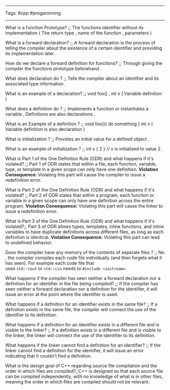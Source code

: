 ___
Tags: #cpp #progarmming 
___
What is a function Prototype? ;; The functions identifier without its implementation ( The return type , name of the function , parameters )
<!--SR:!2025-03-09,3,250-->

What is a forward declaration? ;; A forward declaration is the process of telling the compiler about the existence of a certain identifier and providing its implementation later .
<!--SR:!2025-03-10,4,270-->

How do we declare a forward definition for functions? ;; Through giving the compiler the functions prototype beforehand .
<!--SR:!2025-03-10,4,270-->

What does declaration do ? ;; Tells the compiler about an identifier and its associated type information .
<!--SR:!2025-03-07,1,230-->

What is an example of a declaration? ;; void foo() , int x ( Variable definition )
<!--SR:!2025-03-10,4,270-->

What does a definition do ? ;; Implements a function or instantiates a variable , Definitions are also declarations .
<!--SR:!2025-03-09,3,250-->

What is an Example of a definition ? ;; void foo(){ do something } int x ( Variable definition is also declaration )
<!--SR:!2025-03-09,3,250-->

What is initialization ? ;; Provides an initial value for a defined object .
<!--SR:!2025-03-09,3,250-->

What is an example of initialization ? ;; int x { 2 } // x is initialized to value 2 .
<!--SR:!2025-03-09,3,250-->

What is Part 1 of the One Definition Rule (ODR) and what happens if it's violated? ;; Part 1 of ODR states that within a file, each function, variable, type, or template in a given scope can only have one definition.  **Violation Consequence:** Violating this part will cause the compiler to issue a redefinition error.
<!--SR:!2025-03-09,3,250-->

What is Part 2 of the One Definition Rule (ODR) and what happens if it's violated? ;; Part 2 of ODR states that within a program, each function or variable in a given scope can only have one definition across the entire program.   **Violation Consequence:** Violating this part will cause the linker to issue a redefinition error.
<!--SR:!2025-03-09,3,250-->

What is Part 3 of the One Definition Rule (ODR) and what happens if it's violated?;; Part 3 of ODR allows types, templates, inline functions, and inline variables to have duplicate definitions across different files, as long as each definition is identical.  **Violation Consequence:** Violating this part can lead to undefined behavior.
<!--SR:!2025-03-07,1,230-->

Does the compiler have any memory of the contents of separate files ? ;; No , the compiler compiles each code file individually (and then forgets what it has seen). For example each code file that uses `std::cout` or `std::cin` needs to `#include <iostream>`.
<!--SR:!2025-03-07,1,230-->

What happens if the compiler has seen neither a forward declaration nor a definition for an identifier in the file being compiled? ;; If the compiler has seen neither a forward declaration nor a definition for the identifier, it will issue an error at the point where the identifier is used.
<!--SR:!2025-03-09,3,250-->

What happens if a definition for an identifier exists in the same file? ;; If a definition exists in the same file, the compiler will connect the use of the identifier to its definition.
<!--SR:!2025-03-09,3,250-->

What happens if a definition for an identifier exists in a different file and is visible to the linker? ;; If a definition exists in a different file and is visible to the linker, the linker will connect the use of the identifier to its definition.
<!--SR:!2025-03-09,3,250-->

What happens if the linker cannot find a definition for an identifier? ;; If the linker cannot find a definition for the identifier, it will issue an error indicating that it couldn’t find a definition.
<!--SR:!2025-03-09,3,250-->

What is the design goal of C++ regarding source file compilation and the order in which files are compiled?;;C++ is designed so that each source file can be compiled independently, with no knowledge of what is in other files, meaning the order in which files are compiled should not be relevant.
<!--SR:!2025-03-09,3,250-->